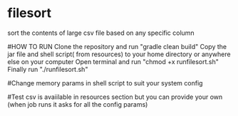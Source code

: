 # filesort
sort the contents of large csv file based on any specific column

#HOW TO RUN
Clone the repository and run "gradle clean build"
Copy the jar file and shell script( from resources) to your home directory or anywhere else on your computer
Open terminal and run "chmod +x runfilesort.sh"
Finally run "./runfilesort.sh"

#Change memory params in shell script to suit your system config 

#Test csv is avaiilable in resources section but you can provide your own (when job runs it asks for all the config params)
